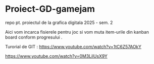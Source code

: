 # Proiect-GD-gamejam
repo pt. proiectul de la grafica digitala 2025 - sem. 2


Aici vom incarca fisierele pentru joc si vom muta item-urile din kanban board conform progresului .


Turorial de GIT :  https://www.youtube.com/watch?v=1tC6Z57AOkY

https://www.youtube.com/watch?v=0M3LilUsX9Y
